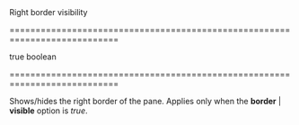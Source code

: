 <!--**
/*-------------------------------------------
    Auto-generated file. Do not modify.
-------------------------------------------

**-->
<!--d-->Right border visibility<!--/d-->
===========================================================================
<!--default-->true<!--/default-->
<!--type-->boolean<!--/type-->
===========================================================================

<!--shortDescription-->
Shows/hides the right border of the pane. Applies only when the **border** | **visible** option is *true*.
<!--/shortDescription-->

<!--fullDescription-->

<!--/fullDescription-->